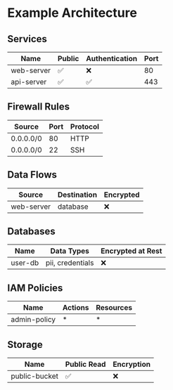 # Example Architecture

## Services

| Name | Public | Authentication | Port |
|------|--------|----------------|------|
| web-server | ✅ | ❌ | 80 |
| api-server | ✅ | ✅ | 443 |

## Firewall Rules

| Source | Port | Protocol |
|--------|------|----------|
| 0.0.0.0/0 | 80 | HTTP |
| 0.0.0.0/0 | 22 | SSH |

## Data Flows

| Source | Destination | Encrypted |
|--------|-------------|-----------|
| web-server | database | ❌ |

## Databases

| Name | Data Types | Encrypted at Rest |
|------|------------|-------------------|
| user-db | pii, credentials | ❌ |

## IAM Policies

| Name | Actions | Resources |
|------|---------|-----------|
| admin-policy | * | * |

## Storage

| Name | Public Read | Encryption |
|------|-------------|------------|
| public-bucket | ✅ | ❌ |